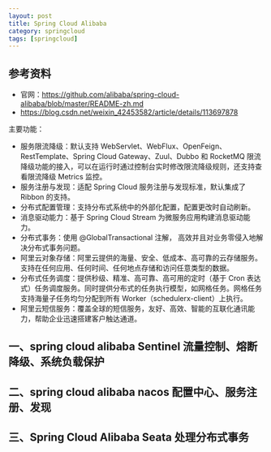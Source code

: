 ```yaml
---
layout: post
title: Spring Cloud Alibaba
category: springcloud
tags: [springcloud]
---
```


## 参考资料
- 官网：https://github.com/alibaba/spring-cloud-alibaba/blob/master/README-zh.md
- https://blog.csdn.net/weixin_42453582/article/details/113697878  

主要功能：  
- 服务限流降级：默认支持 WebServlet、WebFlux、OpenFeign、RestTemplate、Spring Cloud Gateway、Zuul、Dubbo 和 RocketMQ 限流降级功能的接入，可以在运行时通过控制台实时修改限流降级规则，还支持查看限流降级 Metrics 监控。
- 服务注册与发现：适配 Spring Cloud 服务注册与发现标准，默认集成了 Ribbon 的支持。
- 分布式配置管理：支持分布式系统中的外部化配置，配置更改时自动刷新。
- 消息驱动能力：基于 Spring Cloud Stream 为微服务应用构建消息驱动能力。
- 分布式事务：使用 @GlobalTransactional 注解， 高效并且对业务零侵入地解决分布式事务问题。
- 阿里云对象存储：阿里云提供的海量、安全、低成本、高可靠的云存储服务。支持在任何应用、任何时间、任何地点存储和访问任意类型的数据。
- 分布式任务调度：提供秒级、精准、高可靠、高可用的定时（基于 Cron 表达式）任务调度服务。同时提供分布式的任务执行模型，如网格任务。网格任务支持海量子任务均匀分配到所有 Worker（schedulerx-client）上执行。
- 阿里云短信服务：覆盖全球的短信服务，友好、高效、智能的互联化通讯能力，帮助企业迅速搭建客户触达通道。

## 一、spring cloud alibaba Sentinel 流量控制、熔断降级、系统负载保护


## 二、spring cloud alibaba nacos 配置中心、服务注册、发现


## 三、Spring Cloud Alibaba Seata 处理分布式事务